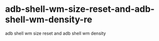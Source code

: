 # adb-shell-wm-size-reset-and-adb-shell-wm-density-re
adb shell wm size reset and adb shell wm density 
